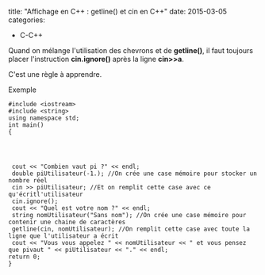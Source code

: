 title: "Affichage en C++ : getline() et cin en C++"
date: 2015-03-05
categories:
- C-C++












Quand on mélange l'utilisation des chevrons et de **getline()**, il faut toujours placer l'instruction **cin.ignore()** après la ligne **cin>>a**.

C'est une règle à apprendre.

Exemple













    
    #include <iostream> 
    #include <string> 
    using namespace std;
    int main()
    {



    
     cout << "Combien vaut pi ?" << endl;
     double piUtilisateur(-1.); //On crée une case mémoire pour stocker un nombre réel
     cin >> piUtilisateur; //Et on remplit cette case avec ce qu'écritl'utilisateur
     cin.ignore();
     cout << "Quel est votre nom ?" << endl;
     string nomUtilisateur("Sans nom"); //On crée une case mémoire pour contenir une chaine de caractères
     getline(cin, nomUtilisateur); //On remplit cette case avec toute la ligne que l'utilisateur a écrit
     cout << "Vous vous appelez " << nomUtilisateur << " et vous pensez que pivaut " << piUtilisateur << "." << endl;
    return 0; 
    }
























